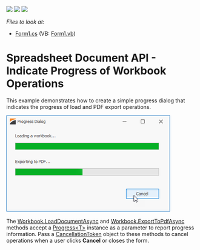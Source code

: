<!-- default badges list -->
![](https://img.shields.io/endpoint?url=https://codecentral.devexpress.com/api/v1/VersionRange/368902367/21.1.3%2B)
[![](https://img.shields.io/badge/Open_in_DevExpress_Support_Center-FF7200?style=flat-square&logo=DevExpress&logoColor=white)](https://supportcenter.devexpress.com/ticket/details/T999600)
[![](https://img.shields.io/badge/📖_How_to_use_DevExpress_Examples-e9f6fc?style=flat-square)](https://docs.devexpress.com/GeneralInformation/403183)
<!-- default badges end -->
<!-- default file list -->
*Files to look at*:

* [Form1.cs](./CS/WorkbookProgressSample/Form1.cs) (VB: [Form1.vb](./VB/WorkbookProgressSample/Form1.vb))

<!-- default file list end -->

# Spreadsheet Document API - Indicate Progress of Workbook Operations

This example demonstrates how to create a simple progress dialog that indicates the progress of load and PDF export operations. 

![Progress Dialog for Workbook Operations](./images/workbook-progress-dialog.png)

The [Workbook.LoadDocumentAsync](https://docs.devexpress.com/OfficeFileAPI/DevExpress.Spreadsheet.Workbook.LoadDocumentAsync.overloads) and [Workbook.ExportToPdfAsync](https://docs.devexpress.com/OfficeFileAPI/DevExpress.Spreadsheet.Workbook.ExportToPdfAsync.overloads) methods accept a [Progress&lt;T&gt;](https://docs.microsoft.com/en-US/dotnet/api/system.progress-1) instance as a parameter to report progress information. Pass a [CancellationToken](https://docs.microsoft.com/en-US/dotnet/api/system.threading.cancellationtoken) object to these methods to cancel operations when a user clicks **Cancel** or closes the form.
